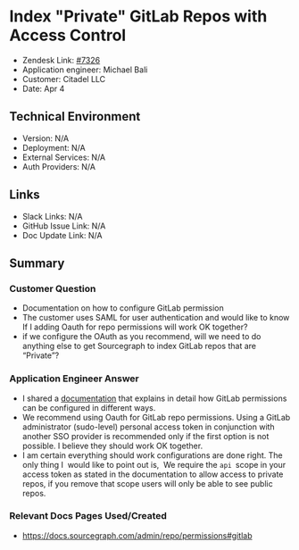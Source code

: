 
# Index "Private" GitLab Repos with Access Control <!-- Ticket Title  Hint: include keywords to make it searchable -->

- Zendesk Link: [#7326](https://sourcegraph.zendesk.com/agent/tickets/7326)
- Application engineer: Michael Bali
- Customer: Citadel LLC <!-- Redact if this contains personally identifying information -->
- Date: Apr 4

<!-- Data populated from integration, speak to Ben Gordon or Michael Bali if not working -->
<!-- During Internal team trial, fill missing data manually (we are waiting for all data to sync) -->

## Technical Environment
- Version: ​N/A
- Deployment: N/A
- External Services: N/A
- Auth Providers: N/A


## Links
<!-- Data for application engineer manual entry -->
- Slack Links: N/A
- GitHub Issue Link: N/A
- Doc Update Link: N/A

## Summary
### Customer Question
- Documentation on how to configure GitLab permission
- The customer uses SAML for user authentication and would like to know If I adding Oauth for repo permissions will work OK together?
- if we configure the OAuth as you recommend, will we need to do anything else to get Sourcegraph to index GitLab repos that are “Private”?

### Application Engineer Answer

- I shared a [documentation](https://docs.sourcegraph.com/admin/repo/permissions#gitlab) that explains in detail how GitLab permissions can be configured in different ways.
- We recommend using Oauth for GitLab repo permissions. Using a GitLab administrator (sudo-level) personal access token in conjunction with another SSO provider is recommended only if the first option is not possible. I believe they should work OK together.
- I am certain everything should work configurations are done right. The only thing I  would like to point out is,  We require the `api `scope in your access token as stated in the documentation to allow access to private repos, if you remove that scope users will only be able to see public repos.


### Relevant Docs Pages Used/Created
- https://docs.sourcegraph.com/admin/repo/permissions#gitlab
<!-- Once complete, upload a copy to https://github.com/sourcegraph/support-tools-internal/tree/main/resolved-tickets as a .md file -->
<!-- Name the file 7326.md -->
